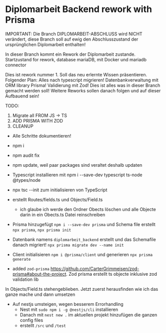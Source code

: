 # Diplomarbeit Backend rework with Prisma

IMPORTANT: Die Branch DIPLOMARBEIT-ABSCHLUSS wird NICHT verändert, diese Branch soll auf ewig den Abschlusszustand der ursprünglichen Diplomarbeit enthalten!

In dieser Branch kommt ein Rework der Diplomarbeit zustande. 
Startzustand for rework, database mariaDB, mit Docker und mariadb connector

Dies ist rework nummer 1. Soll das neu erlernte Wissen präsentieren.
Folgender Plan:
Alles nach typescript migrieren!
Datenbankverwaltung mit ORM library Prisma!
Validierung mit Zod!
Dies ist alles was in dieser Branch gemacht werden soll! Weitere Reworks sollen danach folgen und auf dieser Aufbauend sein!

TODO:
1. Migrate all FROM JS -> TS
2. ADD PRISMA WITH ZOD
3. CLEANUP

* Alle Schritte dokumentieren! 


* npm i
* npm audit fix
* npm update, weil paar packages sind veraltet deshalb updaten
* Typescript installieren mit npm i --save-dev typescript ts-node @types/node
* npx tsc --init zum initialisieren von TypeScript
* erstellt Routes/fields.ts und Objects/Field.ts
  * ich glaube ich werde den Ordner Obects löschen und alle Objecte darin in ein Obects.ts Datei reinschreiben
* Prisma hinzugefügt `npm i --save-dev prisma` und Schema file erstellt `npx prisma`, `npx prisma init`
* Datenbank namens `diplomarbeit_backend` erstellt und das Schemafile danach migriert! `npx prisma migrate dev --name init`
* Client initialisieren `npm i @prisma/client` und generieren `npx prisma generate`
* added `zod-prisma` https://github.com/CarterGrimmeisen/zod-prisma#about-the-project. Zod prisma erstellt ts objecte inklusive zod validation lib

In Objects/Field.ts stehengeblieben. Jetzt zuerst herausfinden wie ich das ganze mache und dann umsetzen
* Auf nestjs umsteigen, wegen besserem Errorhandling
  * Nest mit `sudo npm i -g @nestjs/cli` installieren
  * Danach mit `nest new .` im aktuellen projekt hinzufügen die ganzen config files
  * erstellt `/src` und `/test`
